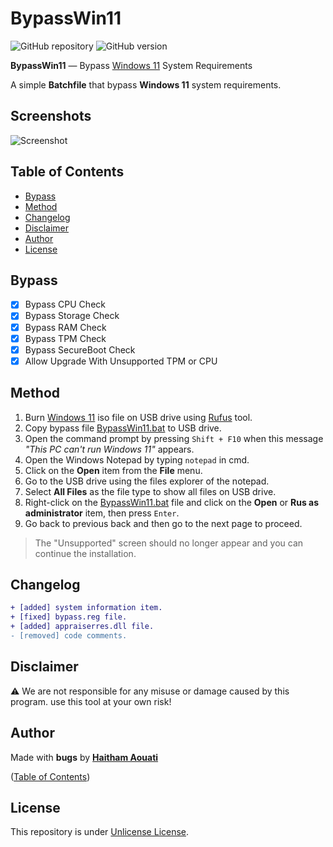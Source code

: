 # BypassWin11

![GitHub repository](https://img.shields.io/badge/haithamaouati-BypassWin11-blue?style=flat-square&logo=github)
![GitHub version](https://img.shields.io/badge/version-1.3-yellow?style=flat-square)

<strong>BypassWin11</strong> — Bypass [Windows 11](https://www.microsoft.com/en-us/windows/windows-11) System Requirements

A simple <strong>Batchfile</strong> that bypass <strong>Windows 11</strong> system requirements.

## Screenshots

![Screenshot](https://github.com/haithamaouati/BypassWin11/blob/main/screenshot.PNG?raw=true "Optional Title")

## Table of Contents

- [Bypass](#bypass)
- [Method](#method)
- [Changelog](#changelog)
- [Disclaimer](#disclaimer)
- [Author](#author)
- [License](#license)

## Bypass

- [x] Bypass CPU Check
- [x] Bypass Storage Check
- [x] Bypass RAM Check
- [x] Bypass TPM Check
- [x] Bypass SecureBoot Check
- [x] Allow Upgrade With Unsupported TPM or CPU

## Method

1. Burn [Windows 11](https://www.microsoft.com/en-us/windows/) iso file on USB drive using [Rufus](https://rufus.ie/en/) tool.
2. Copy bypass file [BypassWin11.bat](https://github.com/haithamaouati/BypassWin11/blob/main/BypassWin11.bat) to USB drive.
3. Open the command prompt by pressing `Shift + F10` when this message _"This PC can't run Windows 11"_ appears.
4. Open the Windows Notepad by typing `notepad` in cmd.
5. Click on the **Open** item from the **File** menu.
6. Go to the USB drive using the files explorer of the notepad.
7. Select **All Files** as the file type to show all files on USB drive.
8. Right-click on the [BypassWin11.bat](https://github.com/haithamaouati/BypassWin11/blob/main/BypassWin11.bat) file and click on the **Open** or **Rus as administrator** item, then press `Enter`.
9. Go back to previous back and then go to the next page to proceed.<br>
> The "Unsupported" screen should no longer appear and you can continue the installation.

## Changelog

```diff
+ [added] system information item.
+ [fixed] bypass.reg file.
+ [added] appraiserres.dll file.
- [removed] code comments.
```

## Disclaimer

:warning: We are not responsible for any misuse or damage caused by this program. use this tool at your own risk!

## Author

Made with **bugs** by [**Haitham Aouati**](https://twitter.com/haithamaouati)

([Table of Contents](#table-of-contents))

## License

This repository is under [Unlicense License](https://github.com/haithamaouati/BypassTPMCheck-SecureBoot/blob/main/LICENSE).
